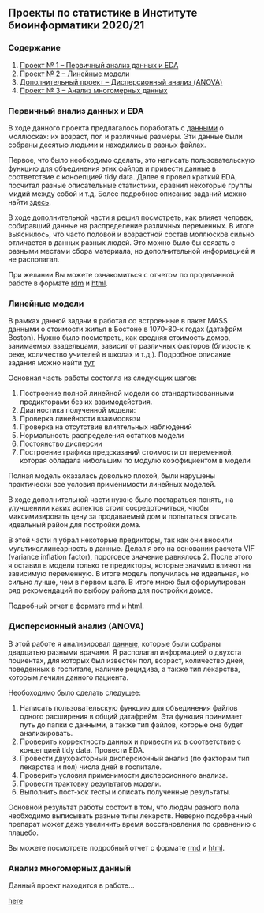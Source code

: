 ## Проекты по статистике в Институте биоинформатики 2020/21


### Содержание
1. [Проект № 1 &ndash; Первичный анализ данных и EDA](#eda)
2. [Проект № 2 &ndash; Линейные модели](#lm)
3. [Дополнительный проект &ndash; Дисперсионный анализ (ANOVA)](#anova)
3. [Проект № 3 &ndash; Анализ многомерных данных](#mouse)

### Первичный анализ данных и EDA <a name="eda"></a>

В ходе данного проекта предлагалось поработать с [данными](https://github.com/danon6868/BI_Stat_2020/tree/main/project_eda/Data) о моллюсках: их возраст, пол и различные размеры. Эти данные были собраны десятью людьми и находились в разных файлах.

Первое, что было необходимо сделать, это написать пользовательскую функцию для объединения этих файлов и привести данные в соответствие с конфепцией tidy data. Далее я провел краткий EDA, посчитал разные описательные статистики, сравнил некоторые группы мидий между собой и т.д. Более подробное описание заданий можно найти [здесь](https://github.com/danon6868/BI_Stat_2020/blob/main/project_eda/Project_1.pdf). 

В ходе дополнительной части я решил посмотреть, как влияет человек, собиравший данные на распределение различных переменных. В итоге выяснилось, что часто половой и возрастной состав моллюсков сильно отличается в данных разных людей. Это можно было бы связать с разными местами сбора материала, но дополнительной информацией я не располагал.

При желании Вы можете ознакомиться с отчетом по проделанной работе в формате [rdm](https://github.com/danon6868/BI_Stat_2020/blob/main/project_eda/project_eda.rmd) и [html](https://danon6868.github.io/BI_Stat_2020/project_eda). 

### Линейные модели <a name="lm"></a>
В рамках данной задачи я работал со встроенные в пакет MASS данными о стоимости жилья в Бостоне в 1070-80-х годах (датафрйм Boston). Нужно было посмотреть, как средняя стоимость домов, занимаемых взадельцами, зависит от различных факторов (близость к реке, количество учителей в школах и т.д.). Подробное описание задания можно найти [тут](https://github.com/danon6868/BI_Stat_2020/blob/main/project_lm/project_lm.pdf) 

Основная часть работы состояла из следующих шагов:

1. Построение полной линейной модели со стандартизованными предикторами без их взаимодействия.
2. Диагностика полученной модели:
  1. Проверка линейности взаимосвязи
  2. Проверка на отсутствие влиятельных наблюдений
  3. Нормальность распределения остатков модели
  4. Постоянство дисперсии
3. Построение графика предсказаний стоимости от переменной, которая обладала нибольшим по модулю коэффициентом в модели

Полная модель оказалась довольно плохой, были нарушены практически все условия применимости линейных моделей.

В ходе дополнительной части нужно было постараться понять, на улучшениии каких аспектов стоит сосредоточиться, чтобы максимизировать цену за продаваемый дом и попытаться описать идеальный район для постройки дома.

В этой части я убрал некоторые предикторы, так как они вносили мультиколлинеарность в данные. Делал я это на основании расчета VIF (variance inflation factor), пороговое значение равнялось 2. После этого я оставил в модели только те предикторы, которые значимо влияют на зависимую переменную. В итоге модель получилась не идеальная, но сильно лучше, чем в первом шаге. В итоге мною был сформулирован ряд рекомендаций по выбору района для постройки домов. 

Подробный отчет в формате [rmd](https://github.com/danon6868/BI_Stat_2020/blob/main/project_lm/project_lm_Rmd) и [html](https://danon6868.github.io/BI_Stat_2020/project_lm).

### Дисперсионный анализ (ANOVA) <a name="anova"></a>

В этой работе я анализировал [данные](https://github.com/danon6868/BI_Stat_2020/blob/main/project_anova/project_anova.pdf), которые были собраны двадцатью разными врачами. Я располагал информацией о двухста поциентах, для которых был известен пол, возраст, количество дней, поведенных в госпитале, наличие рецидива, а также тип лекарства, которым лечили данного пациента. 

Необоходимо было сделать следущее:

1. Написать пользовательскую функцию для объединения файлов одного расширения в общий датафрейм. Эта функция принимает путь до папки с данными, а также тип файлов, которые она будет анализировать.
2. Проверить корректность данных и привести их в соответствие с концепцией tidy data. Провести EDA.
3. Провести двухфакторный дисперсионный анализ (по факторам тип лекарства и пол) числа дней в госпитале.
4. Проверить условия применимости дисперсионного анализа.
5. Провести трактовку результатов модели.
6. Выполнить пост-хок тесты и описать полученные результаты.

Основной результат работы состоит в том, что людям разного пола необходимо выписывать разные типы лекарств. Неверно подобранный препарат может даже увеличить время восстановления по сравнению с плацебо.

Вы можете посмотреть подробный отчет с формате [rmd](https://github.com/danon6868/BI_Stat_2020/blob/main/project_anova/project_anova.Rmd) и [html](https://danon6868.github.io/BI_Stat_2020/project_anova).

### Анализ многомерных данный <a name="mouse"></a>

Данный проект находится в работе...

[here](https://danon6868.github.io/BI_Stat_2020/project_mouse/project_mouse.html)
